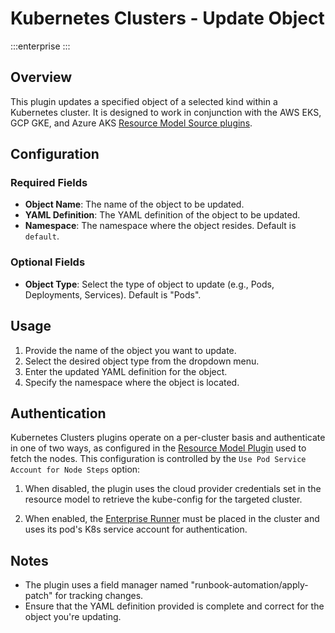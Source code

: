 # Kubernetes Clusters - Update Object
:::enterprise
:::

## Overview

This plugin updates a specified object of a selected kind within a Kubernetes cluster. It is designed to work in conjunction with the AWS EKS, GCP GKE, and Azure AKS [Resource Model Source plugins](/manual/projects/resource-model-sources/).

## Configuration

### Required Fields

* **Object Name**: The name of the object to be updated.
* **YAML Definition**: The YAML definition of the object to be updated.
* **Namespace**: The namespace where the object resides. Default is `default`.

### Optional Fields

* **Object Type**: Select the type of object to update (e.g., Pods, Deployments, Services). Default is "Pods".

## Usage

1. Provide the name of the object you want to update.
2. Select the desired object type from the dropdown menu.
3. Enter the updated YAML definition for the object.
4. Specify the namespace where the object is located.

## Authentication

Kubernetes Clusters plugins operate on a per-cluster basis and authenticate in one of two ways, as configured in the [Resource Model Plugin](/manual/projects/resource-model-sources/) used to fetch the nodes. This configuration is controlled by the `Use Pod Service Account for Node Steps` option:

1. When disabled, the plugin uses the cloud provider credentials set in the resource model to retrieve the
kube-config for the targeted cluster.

2. When enabled, the [Enterprise Runner](/administration/runner/) must be placed in the cluster and uses its pod's K8s service account for authentication.

## Notes

- The plugin uses a field manager named "runbook-automation/apply-patch" for tracking changes.
- Ensure that the YAML definition provided is complete and correct for the object you're updating.
